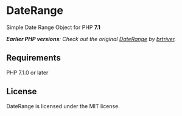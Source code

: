 # DateRange
Simple Date Range Object for PHP __7.1__

*__Earlier PHP versions__: Check out the original [DateRange](https://github.com/brtriver/date-range) by [brtriver](https://github.com/brtriver/).*

## Requirements
PHP 7.1.0 or later

## License
DateRange is licensed under the MIT license.
